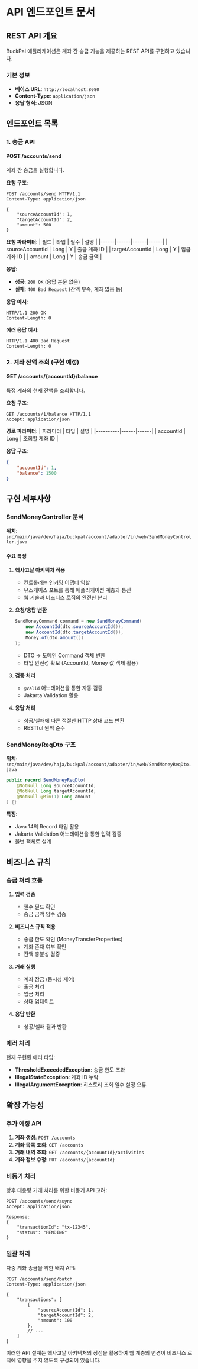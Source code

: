 # API 엔드포인트 문서

## REST API 개요

BuckPal 애플리케이션은 계좌 간 송금 기능을 제공하는 REST API를 구현하고 있습니다.

### 기본 정보
- **베이스 URL**: `http://localhost:8080`
- **Content-Type**: `application/json`
- **응답 형식**: JSON

## 엔드포인트 목록

### 1. 송금 API

#### POST /accounts/send
계좌 간 송금을 실행합니다.

**요청 구조**:
```http
POST /accounts/send HTTP/1.1
Content-Type: application/json

{
    "sourceAccountId": 1,
    "targetAccountId": 2, 
    "amount": 500
}
```

**요청 파라미터**:
| 필드 | 타입 | 필수 | 설명 |
|------|------|------|------|
| sourceAccountId | Long | Y | 출금 계좌 ID |
| targetAccountId | Long | Y | 입금 계좌 ID |
| amount | Long | Y | 송금 금액 |

**응답**:
- **성공**: `200 OK` (응답 본문 없음)
- **실패**: `400 Bad Request` (잔액 부족, 계좌 없음 등)

**응답 예시**:
```http
HTTP/1.1 200 OK
Content-Length: 0
```

**에러 응답 예시**:
```http
HTTP/1.1 400 Bad Request
Content-Length: 0
```

### 2. 계좌 잔액 조회 (구현 예정)

#### GET /accounts/{accountId}/balance
특정 계좌의 현재 잔액을 조회합니다.

**요청 구조**:
```http
GET /accounts/1/balance HTTP/1.1
Accept: application/json
```

**경로 파라미터**:
| 파라미터 | 타입 | 설명 |
|----------|------|------|
| accountId | Long | 조회할 계좌 ID |

**응답 구조**:
```json
{
    "accountId": 1,
    "balance": 1500
}
```

## 구현 세부사항

### SendMoneyController 분석

**위치**: `src/main/java/dev/haja/buckpal/account/adapter/in/web/SendMoneyController.java`

#### 주요 특징

1. **헥사고날 아키텍처 적용**
   - 컨트롤러는 인커밍 어댑터 역할
   - 유스케이스 포트를 통해 애플리케이션 계층과 통신
   - 웹 기술과 비즈니스 로직의 완전한 분리

2. **요청/응답 변환**
   ```java
   SendMoneyCommand command = new SendMoneyCommand(
       new AccountId(dto.sourceAccountId()),
       new AccountId(dto.targetAccountId()),
       Money.of(dto.amount())
   );
   ```
   - DTO → 도메인 Command 객체 변환
   - 타입 안전성 확보 (AccountId, Money 값 객체 활용)

3. **검증 처리**
   - `@Valid` 어노테이션을 통한 자동 검증
   - Jakarta Validation 활용

4. **응답 처리**
   - 성공/실패에 따른 적절한 HTTP 상태 코드 반환
   - RESTful 원칙 준수

### SendMoneyReqDto 구조

**위치**: `src/main/java/dev/haja/buckpal/account/adapter/in/web/SendMoneyReqDto.java`

```java
public record SendMoneyReqDto(
    @NotNull Long sourceAccountId,
    @NotNull Long targetAccountId, 
    @NotNull @Min(1) Long amount
) {}
```

**특징**:
- Java 14의 Record 타입 활용
- Jakarta Validation 어노테이션을 통한 입력 검증
- 불변 객체로 설계

## 비즈니스 규칙

### 송금 처리 흐름

1. **입력 검증**
   - 필수 필드 확인
   - 송금 금액 양수 검증

2. **비즈니스 규칙 적용**
   - 송금 한도 확인 (MoneyTransferProperties)
   - 계좌 존재 여부 확인
   - 잔액 충분성 검증

3. **거래 실행**
   - 계좌 잠금 (동시성 제어)
   - 출금 처리
   - 입금 처리
   - 상태 업데이트

4. **응답 반환**
   - 성공/실패 결과 반환

### 에러 처리

현재 구현된 에러 타입:
- **ThresholdExceededException**: 송금 한도 초과
- **IllegalStateException**: 계좌 ID 누락
- **IllegalArgumentException**: 히스토리 조회 일수 설정 오류

## 확장 가능성

### 추가 예정 API

1. **계좌 생성**: `POST /accounts`
2. **계좌 목록 조회**: `GET /accounts`
3. **거래 내역 조회**: `GET /accounts/{accountId}/activities`
4. **계좌 정보 수정**: `PUT /accounts/{accountId}`

### 비동기 처리
향후 대용량 거래 처리를 위한 비동기 API 고려:
```http
POST /accounts/send/async
Accept: application/json

Response:
{
    "transactionId": "tx-12345",
    "status": "PENDING"
}
```

### 일괄 처리
다중 계좌 송금을 위한 배치 API:
```http
POST /accounts/send/batch
Content-Type: application/json

{
    "transactions": [
        {
            "sourceAccountId": 1,
            "targetAccountId": 2,
            "amount": 100
        },
        // ...
    ]
}
```

이러한 API 설계는 헥사고날 아키텍처의 장점을 활용하여 웹 계층의 변경이 비즈니스 로직에 영향을 주지 않도록 구성되어 있습니다.